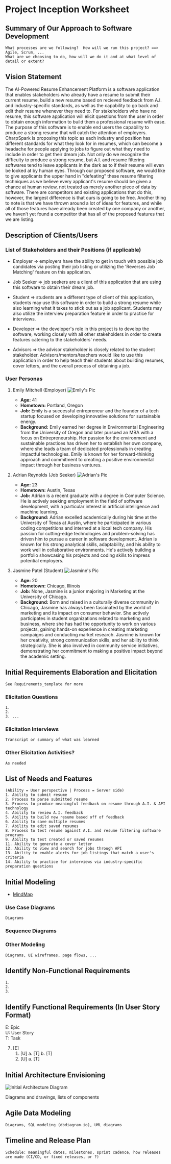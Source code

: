 Project Inception Worksheet
=====================================

## Summary of Our Approach to Software Development
    What processes are we following?  How will we run this project? ==> Agile, Scrum, ...  
    What are we choosing to do, how will we do it and at what level of detail or extent?

## Vision Statement
The AI-Powered Resume Enhancement Platform is a software application that enables stakeholders who already have a resume to submit their current resume, build a new resume based on recieved feedback from A.I. and industry-specific standards, as well as the capability to go back and edit their resume whenever they need to. For stakeholders who have no resume, this software application will elicit questions from the user in order to obtain enough information to build them a professional resume with ease. The purpose of this software is to enable end users the capability to produce a strong resume that will catch the attention of employers. CharpSpark is proposing this topic as each industry and position has different standards for what they look for in resumes, which can become a headache for people applying to jobs to figure out what they need to include in order to get their dream job. Not only do we recognize the difficulty to produce a strong resume, but A.I. and resume filtering softwares tend to leave applicants in the dark as to if their resume will even be looked at by human eyes. Through our proposed software, we would like to give applicants the upper hand in "defeating" these resume filtering techniques as we believe every applicant's resume should be given a chance at human review, not treated as merely another piece of data by software. There are competitors and existing applications that do this, however, the largest difference is that ours is going to be free. Another thing to note is that we have thrown around a lot of ideas for features, and while all of those features have already been created by one company or another, we haven’t yet found a competitor that has all of the proposed features that we are listing.

## Description of Clients/Users

### List of Stakeholders and their Positions (if applicable)
- Employer => employers have the ability to get in touch with possible job candidates via posting their job listing or utilizing the 'Reverses Job Matching' feature on this application.

- Job Seeker => job seekers are a client of this application that are using this software to obtain their dream job.

- Student => students are a different type of client of this application, students may use this software in order to build a strong resume while also learning what it takes to stick out as a job applicant. Students may also utilize the interview preparation feature in order to practice for interviews.

- Developer => the developer's role in this project is to develop the software, working closely with all other stakeholders in order to create features catering to the stakeholders' needs.

- Advisors => the advisor stakeholder is closely related to the student stakeholder. Advisors/mentors/teachers would like to use this application in order to help teach their students about building resumes, cover letters, and the overall process of obtaining a job.

### User Personas
1. Emily Mitchell (Employer) ![Emily's Pic](Resources/Emily.png)
    - **Age:** 41
    - **Hometown:** Portland, Oregon
    - **Job:** Emily is a successful entrepreneur and the founder of a tech startup focused on developing innovative solutions for sustainable energy.
    - **Background:** Emily earned her degree in Environmental Engineering from the University of Oregon and later pursued an MBA with a focus on Entrepreneurship. Her passion for the environment and sustainable practices has driven her to establish her own company, where she leads a team of dedicated professionals in creating impactful technologies. Emily is known for her forward-thinking approach and commitment to creating a positive environmental impact through her business ventures.

2. Adrian Reynolds (Job Seeker) ![Adrian's Pic](Resources/Adrian.png)
    - **Age:** 23
    - **Hometown:** Austin, Texas
    - **Job:** Adrian is a recent graduate with a degree in Computer Science. He is actively seeking employment in the field of software development, with a particular interest in artificial intelligence and machine learning.
    - **Background:** Adrian excelled academically during his time at the University of Texas at Austin, where he participated in various coding competitions and interned at a local tech company. His passion for cutting-edge technologies and problem-solving has driven him to pursue a career in software development. Adrian is known for his strong analytical skills, adaptability, and his ability to work well in collaborative environments. He's actively building a portfolio showcasing his projects and coding skills to impress potential employers.

3. Jasmine Patel (Student) ![Jasmine's Pic](Resources/Jasmine.png)
    - **Age:** 20
    - **Hometown:** Chicago, Illinois
    - **Job:** None, Jasmine is a junior majoring in Marketing at the University of Chicago.
    - **Background:** Born and raised in a culturally diverse community in Chicago, Jasmine has always been fascinated by the world of marketing and its impact on consumer behavior. She actively participates in student organizations related to marketing and business, where she has had the opportunity to work on various projects, gaining hands-on experience in creating marketing campaigns and conducting market research. Jasmine is known for her creativity, strong communication skills, and her ability to think strategically. She is also involved in community service initiatives, demonstrating her commitment to making a positive impact beyond the academic setting.

## Initial Requirements Elaboration and Elicitation
    See Requirements_template for more

### Elicitation Questions
    1. 
    2.
    3. ...

### Elicitation Interviews
    Transcript or summary of what was learned

### Other Elicitation Activities?
    As needed

## List of Needs and Features
    (Ability = User perspective | Process = Server side)
    1. Ability to submit resume
    2. Process to parse submitted resume
    3. Process to produce meaningful feedback on resume through A.I. & API technology
    4. Ability to review A.I. feedback
    5. Ability to build new resume based off of feedback
    6. Ability to save multiple resumes
    7. Ability to edit saved resumes
    8. Process to test resume against A.I. and resume filtering software programs
    9. Ability to test created or saved resumes
    11. Ability to generate a cover letter
    12. Ability to view and search for jobs through API
    13. Ability to enable alerts for job listings that match a user's criteria
    14. Ability to practice for interviews via industry-specific preparation questions

## Initial Modeling
- [MindMap](https://miro.com/app/board/uXjVN4G_02o=/)

### Use Case Diagrams
    Diagrams

### Sequence Diagrams

### Other Modeling
    Diagrams, UI wireframes, page flows, ...

## Identify Non-Functional Requirements
    1.
    2.
    3.

## Identify Functional Requirements (In User Story Format)

E: Epic  
U: User Story  
T: Task  

7. [E] 
    1. [U]
        a. [T]
        b. [T]
    2. [U]
        a. [T]

## Initial Architecture Envisioning
![Initial Architecture Diagram](Resources/CharpSpark_Initial_Architecture_Diagram.drawio.svg)

Diagrams and drawings, lists of components

## Agile Data Modeling
    Diagrams, SQL modeling (dbdiagram.io), UML diagrams

## Timeline and Release Plan
    Schedule: meaningful dates, milestones, sprint cadence, how releases are made (CI/CD, or fixed releases, or ?)